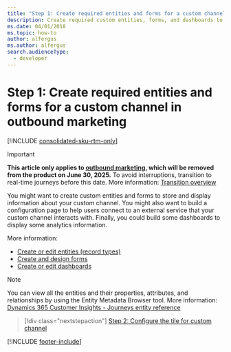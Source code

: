 ```yaml
---
title: "Step 1: Create required entities and forms for a custom channel in outbound marketing"
description: Create required custom entities, forms, and dashboards to store and display information about your custom channel in outbound marketing.
ms.date: 04/01/2018
ms.topic: how-to
author: alfergus
ms.author: alfergus
search.audienceType: 
  - developer
---
```


# Step 1: Create required entities and forms for a custom channel in outbound marketing

[!INCLUDE [consolidated-sku-rtm-only](.././includes/consolidated-sku-rtm-only.md)]

> [!IMPORTANT]
> **This article only applies to [outbound marketing](../user-guide.md), which will be removed from the product on June 30, 2025.** To avoid interruptions, transition to real-time journeys before this date. More information: [Transition overview](../transition-overview.md)

You might want to create custom entities and forms to store and display information about your custom channel. You might also want to build a configuration page to help users connect to an external service that your custom channel interacts with. Finally, you could build some dashboards to display some analytics information.

More information:
- [Create or edit entities (record types)](/powerapps/maker/common-data-service/create-edit-entities)
- [Create and design forms](/powerapps/maker/model-driven-apps/create-design-forms)
- [Create or edit dashboards](/powerapps/maker/model-driven-apps/create-edit-dashboards)

> [!NOTE]
> You can view all the entities and their properties, attributes, and relationships by using the Entity Metadata Browser tool. More information: [Dynamics 365 Customer Insights - Journeys entity reference](marketing-entity-reference.md)

> [!div class="nextstepaction"]
> [Step 2: Configure the tile for custom channel](configure-tile-custom-channel.md)


[!INCLUDE [footer-include](.././includes/footer-banner.md)]

